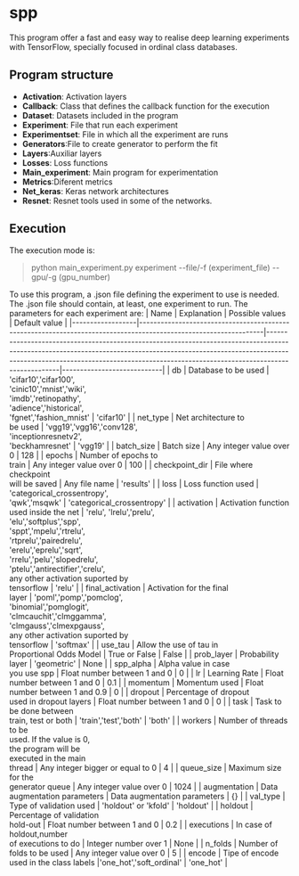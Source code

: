 # spp

This program offer a fast and easy way to realise deep learning experiments with TensorFlow, specially focused in ordinal class databases.  

## Program structure

 - **Activation**: Activation layers
 - **Callback**: Class that defines the callback function for the execution
 - **Dataset**: Datasets included in the program
 - **Experiment**: File that run each experiment
 - **Experimentset**: File in which all the experiment are runs
 - **Generators**:File to create generator to perform the fit
 - **Layers**:Auxiliar layers
 - **Losses**: Loss functions
 - **Main_experiment**: Main program for experimentation
 - **Metrics**:Diferent metrics
 - **Net_keras**: Keras network architectures
 - **Resnet**: Resnet tools used in some of the networks.




## Execution
The execution mode is:

> python main_experiment.py experiment --file/-f (experiment_file)  --gpu/-g (gpu_number)

To use this program, a .json file defining the experiment to use is needed. The .json file should contain, at least, one experiment to run. The parameters for each experiment are:
| Name             | Explanation                                                                                                     | Possible values                                                                                                                                                                                                                                              | Default value              |
|------------------|-----------------------------------------------------------------------------------------------------------------|--------------------------------------------------------------------------------------------------------------------------------------------------------------------------------------------------------------------------------------------------------------|----------------------------|
| db               | Database to be used                                                                                             | 'cifar10','cifar100',<br>'cinic10','mnist','wiki',<br>'imdb','retinopathy',<br>'adience','historical',<br>'fgnet','fashion_mnist'                                                                                                                            | 'cifar10'                  |
| net_type         | Net architecture to<br>be used                                                                                  | 'vgg19','vgg16','conv128',<br>'inceptionresnetv2',<br>'beckhamresnet'                                                                                                                                                                                        | 'vgg19'                    |
| batch_size       | Batch size                                                                                                      | Any integer value over 0                                                                                                                                                                                                                                     | 128                        |
| epochs           | Number of epochs to <br>train                                                                                   | Any integer value over 0                                                                                                                                                                                                                                     | 100                        |
| checkpoint_dir   | File where checkpoint<br>will be saved                                                                          | Any file name                                                                                                                                                                                                                                                | 'results'                  |
| loss             | Loss function used                                                                                              | 'categorical_crossentropy',<br>'qwk','msqwk'                                                                                                                                                                                                                 | 'categorical_crossentropy' |
| activation       | Activation function<br>used inside the net                                                                      | 'relu', 'lrelu','prelu',<br>'elu','softplus','spp',<br>'sppt','mpelu','rtrelu',<br>'rtprelu','pairedrelu',<br>'erelu','eprelu','sqrt',<br>'rrelu','pelu','slopedrelu',<br>'ptelu','antirectifier','crelu',<br>any other activation suported by<br>tensorflow | 'relu'                     |
| final_activation | Activation for the final<br>layer                                                                               | 'poml','pomp','pomclog',<br>'binomial','pomglogit',<br>'clmcauchit','clmggamma',<br>'clmgauss','clmexpgauss',<br>any other activation suported by<br>tensorflow                                                                                              | 'softmax'                  |
| use_tau          | Allow the use of tau in<br>Proportional Odds Model                                                              | True or False                                                                                                                                                                                                                                                | False                      |
| prob_layer       | Probability layer                                                                                               | 'geometric'                                                                                                                                                                                                                                                  | None                       |
| spp_alpha        | Alpha value in case <br>you use spp                                                                             | Float number between 1 and 0                                                                                                                                                                                                                                 | 0                          |
| lr               | Learning Rate                                                                                                   | Float number between 1 and 0                                                                                                                                                                                                                                 | 0.1                        |
| momentum         | Momentum used                                                                                                   | Float number between 1 and 0.9                                                                                                                                                                                                                                 | 0                          |
| dropout          | Percentage of dropout<br>used in dropout layers                                                                 | Float number between 1 and 0                                                                                                                                                                                                                                 | 0                          |
| task             | Task to be done between<br>train, test or both                                                                  | 'train','test','both'                                                                                                                                                                                                                                        | 'both'                     |
| workers          | Number of threads to be <br>used. If the value is 0,<br>the program will be <br>executed in the main <br>thread | Any integer bigger or equal to 0                                                                                                                                                                                                                             | 4                          |
| queue_size       | Maximum size for the <br>generator queue                                                                        | Any integer value over 0                                                                                                                                                                                                                                     | 1024                       |
| augmentation     | Data augmentation parameters                                                                                    | Data augmentation parameters                                                                                                                                                                                                                                 | {}                         |
| val_type         | Type of validation used                                                                                         | 'holdout' or 'kfold'                                                                                                                                                                                                                                         | 'holdout'                  |
| holdout          | Percentage of validation <br>hold-out                                                                           | Float number between 1 and 0                                                                                                                                                                                                                                 | 0.2                        |
| executions       | In case of holdout,number<br> of executions to do                                                           | Integer number over 1                                                                                                                                                                                                                                  | None             |
| n_folds          | Number of folds to be used                                                                                      | Any integer value over 0                                                                                                                                                                                                                                     | 5                          |
| encode           | Tipe of encode used in the class labels                                                                        |'one_hot','soft_ordinal'                                                                                                                                                                                                                                      | 'one_hot'                |





